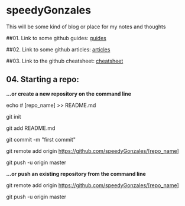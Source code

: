 # speedyGonzales
This will be some kind of blog or place for my notes and thoughts

##01. Link to some github guides: 
[guides](https://guides.github.com/)

##02. Link to some github articles:
[articles](https://help.github.com/articles/good-resources-for-learning-git-and-github/)

##03. Link to the github cheatsheet:
[cheatsheet](https://education.github.com/git-cheat-sheet-education.pdf)

## 04. Starting a repo: 
<b>…or create a new repository on the command line</b>

echo # [repo_name] >> README.md

git init

git add README.md

git commit -m "first commit"

git remote add origin https://github.com/speedyGonzales/[repo_name]

git push -u origin master

<b>…or push an existing repository from the command line</b>

git remote add origin https://github.com/speedyGonzales/[repo_name]

git push -u origin master
